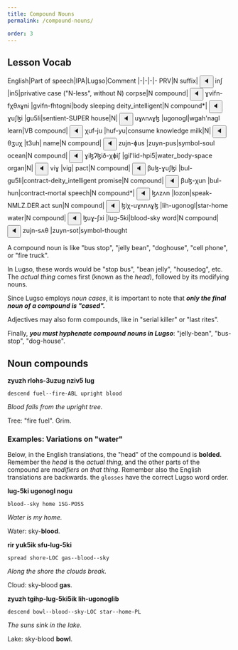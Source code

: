 ```yaml
---
title: Compound Nouns
permalink: /compound-nouns/

order: 3
---
```


## Lesson Vocab

English|Part of speech|IPA|Lugso|Comment
|-|-|-|-
PRV|N suffix|<span class='spoken'> <button class='speak' type='button' data-ipa='inʃ'>🔈</button> <span class='ipa'>inʃ</span> </span>|in5|privative case ("N-less", without N)
corpse|N compound|<span class='spoken'> <button class='speak' type='button' data-ipa='ɣvifn-fχθʌɣni'>🔈</button> <span class='ipa'>ɣvifn-fχθʌɣni</span> </span>|gvifn-fhtogni|body sleeping
deity_intelligent|N compound*|<span class='spoken'> <button class='speak' type='button' data-ipa='ɣuʃɮi'>🔈</button> <span class='ipa'>ɣuʃɮi</span> </span>|gu5li|sentient-SUPER
house|N|<span class='spoken'> <button class='speak' type='button' data-ipa='uɣʌnʌɣɮ'>🔈</button> <span class='ipa'>uɣʌnʌɣɮ</span> </span>|ugonogl|wgah'nagl
learn|VB compound|<span class='spoken'> <button class='speak' type='button' data-ipa='χuf-ju'>🔈</button> <span class='ipa'>χuf-ju</span> </span>|huf-yu|consume knowledge
milk|N|<span class='spoken'> <button class='speak' type='button' data-ipa='θʒuχ'>🔈</button> <span class='ipa'>θʒuχ</span> </span>|t3uh|
name|N compound|<span class='spoken'> <button class='speak' type='button' data-ipa='zujn-ɸus'>🔈</button> <span class='ipa'>zujn-ɸus</span> </span>|zuyn-pus|symbol-soul
ocean|N compound|<span class='spoken'> <button class='speak' type='button' data-ipa='ɣiɮʔɮið-χɸiʃ'>🔈</button> <span class='ipa'>ɣiɮʔɮið-χɸiʃ</span> </span>|gil'lid-hpi5|water_body-space
organ|N|<span class='spoken'> <button class='speak' type='button' data-ipa='viɣ'>🔈</button> <span class='ipa'>viɣ</span> </span>|vig|
pact|N compound|<span class='spoken'> <button class='speak' type='button' data-ipa='βuɮ-ɣuʃɮi'>🔈</button> <span class='ipa'>βuɮ-ɣuʃɮi</span> </span>|bul-gu5li|contract-deity_intelligent
promise|N compound|<span class='spoken'> <button class='speak' type='button' data-ipa='βuɮ-χun'>🔈</button> <span class='ipa'>βuɮ-χun</span> </span>|bul-hun|contract-mortal
speech|N compound*|<span class='spoken'> <button class='speak' type='button' data-ipa='ɮʌzʌn'>🔈</button> <span class='ipa'>ɮʌzʌn</span> </span>|lozon|speak-NMLZ.DER.act
sun|N compound|<span class='spoken'> <button class='speak' type='button' data-ipa='ɮiχ-uɣʌnʌɣɮ'>🔈</button> <span class='ipa'>ɮiχ-uɣʌnʌɣɮ</span> </span>|lih-ugonogl|star-home
water|N compound|<span class='spoken'> <button class='speak' type='button' data-ipa='ɮuɣ-ʃxi'>🔈</button> <span class='ipa'>ɮuɣ-ʃxi</span> </span>|lug-5ki|blood-sky
word|N compound|<span class='spoken'> <button class='speak' type='button' data-ipa='zujn-sʌθ'>🔈</button> <span class='ipa'>zujn-sʌθ</span> </span>|zuyn-sot|symbol-thought

A compound noun is like "bus stop", "jelly bean", "doghouse", "cell phone", or "fire truck".

In Lugso, these words would be "stop bus", "bean jelly", "housedog", etc. The _actual thing_ comes first (known as the _head_), followed by its modifying nouns.

Since Lugso employs _noun cases_, it is important to note that _**only the final noun of a compound is "cased".**_

Adjectives may also form compounds, like in "serial killer" or "last rites".

Finally, _**you must hyphenate compound nouns in Lugso**_: "jelly-bean", "bus-stop", "dog-house".

## Noun compounds

**zyuzh rlohs-3uzug nziv5 lug**

`descend fuel--fire-ABL upright blood`

_Blood falls from the upright tree._

Tree: "fire fuel". Grim.

### Examples: Variations on "water"

Below, in the English translations, the "head" of the compound is **bolded**. Remember the _head_ is the _actual thing_, and the other parts of the compound are _modifiers on that thing_. Remember also the English translations are backwards. the `glosses` have the correct Lugso word order.

**lug-5ki ugonogl nogu**

`blood--sky home 1SG-POSS`

_Water is my home._

Water: sky-**blood**.

**rir yuk5ik sfu-lug-5ki**

`spread shore-LOC gas--blood--sky`

_Along the shore the clouds break._

Cloud: sky-blood **gas**.

**zyuzh tgihp-lug-5ki5ik lih-ugonoglib**

`descend bowl--blood--sky-LOC star--home-PL`

_The suns sink in the lake._

Lake: sky-blood **bowl**.
